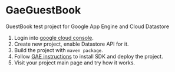 # GaeGuestBook
GuestBook test project for Google App Engine and Cloud Datastore

1. Login into [google cloud console](https://cloud.google.com).
2. Create new project, enable Datastore API for it.
3. Build the project with `maven package`.
4. Follow [GAE instructions](https://console.developers.google.com/start/appengine) to install SDK and deploy the project.
5. Visit your project main page and try how it works.


